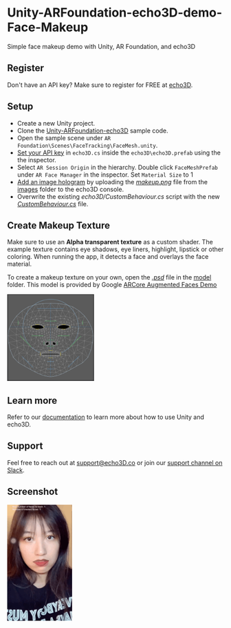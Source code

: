 # Unity-ARFoundation-echo3D-demo-Face-Makeup

Simple face makeup demo with Unity, AR Foundation, and echo3D

## Register

Don't have an API key? Make sure to register for FREE at [echo3D](https://console.echo3D.co/#/auth/register).

## Setup

- Create a new Unity project.
- Clone the [Unity-ARFoundation-echo3D](https://github.com/echo3Dco/Unity-ARFoundation-echo3D-example) sample code.
- Open the sample scene under `AR Foundation\Scenes\FaceTracking\FaceMesh.unity`.
- [Set your API key](https://docs.echo3D.co/unity/using-the-sdk) in `echo3D.cs` inside the `echo3D\echo3D.prefab` using the the inspector.
- Select `AR Session Origin` in the hierarchy. Double click `FaceMeshPrefab` under `AR Face Manager` in the inspector. Set `Material Size` to 1
- [Add an image hologram](https://docs.echo3D.co/web-console/manage-pages/content-page/how-to-add-content) by uploading the *[makeup.png](./images/makeup.png)* file from the [images](./images) folder to the echo3D console.
- Overwrite the existing *echo3D/CustomBehaviour.cs* script with the new [*CustomBehaviour.cs*](./CustomBehaviour.cs) file.

## Create Makeup Texture

Make sure to use an **Alpha transparent texture** as a custom shader. The example texture contains eye shadows, eye liners, highlight, lipstick or other coloring. When running the app, it detects a face and overlays the face material. 

To create a makeup texture on your own, open the *[.psd](./model/canonical_face_texture.psd)* file in the [model](./model) folder. This model is provided by Google [ARCore Augmented Faces Demo](https://developers.google.com/ar/develop/developer-guides/creating-assets-for-augmented-faces)

<img src="./demo/model.png" height=40% width=40%>

## Learn more

Refer to our [documentation](https://docs.echo3D.xyz/unity/) to learn more about how to use Unity and echo3D.

## Support

Feel free to reach out at [support@echo3D.co](mailto:support@echo3D.co) or join our [support channel on Slack](https://go.echo3D.co/join).

## Screenshot

<img src="./demo/record.gif" height=30% width=30%>
